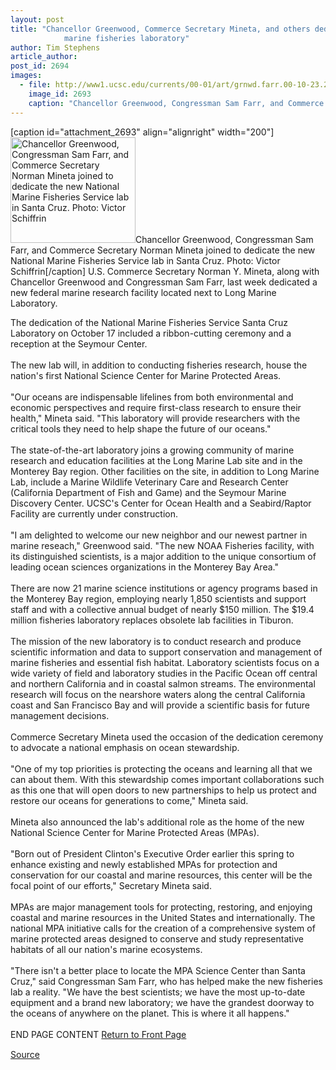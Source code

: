 ```yaml
---
layout: post
title: "Chancellor Greenwood, Commerce Secretary Mineta, and others dedicate new federal
			marine fisheries laboratory"
author: Tim Stephens
article_author: 
post_id: 2694
images:
  - file: http://www1.ucsc.edu/currents/00-01/art/grnwd.farr.00-10-23.200.jpg
    image_id: 2693
    caption: "Chancellor Greenwood, Congressman Sam Farr, and Commerce Secretary Norman Mineta joined to dedicate the new National Marine Fisheries Service lab in Santa Cruz. Photo: Victor Schiffrin"
---
```


[caption id="attachment_2693" align="alignright" width="200"]<a href="http://dev-ucsc-news.pantheonsite.io/wp-content/uploads/2000/10/grnwd.farr.00-10-23.200.jpg"><img class="size-full wp-image-2693" src="http://dev-ucsc-news.pantheonsite.io/wp-content/uploads/2000/10/grnwd.farr.00-10-23.200.jpg" alt="Chancellor Greenwood, Congressman Sam Farr, and Commerce Secretary Norman Mineta joined to dedicate the new National Marine Fisheries Service lab in Santa Cruz. Photo: Victor Schiffrin" width="200" height="169" /></a>Chancellor Greenwood, Congressman Sam Farr, and Commerce Secretary Norman Mineta joined to dedicate the new National Marine Fisheries Service lab in Santa Cruz. Photo: Victor Schiffrin[/caption]
U.S. Commerce Secretary Norman Y. Mineta, along with Chancellor Greenwood and Congressman Sam Farr, last week dedicated a new federal marine research facility located next to Long Marine Laboratory.
<p>
  The dedication of the National Marine Fisheries Service Santa Cruz Laboratory on October 17 included a ribbon-cutting ceremony and a reception at the Seymour Center.<br>
  <br>
  The new lab will, in addition to conducting fisheries research, house the nation's first National Science Center for Marine Protected Areas.<br>
  <br>
  "Our oceans are indispensable lifelines from both environmental and economic perspectives and require first-class research to ensure their health," Mineta said. "This laboratory will provide researchers with the critical tools they need to help shape the future of our oceans."<br>
  <br>
  The state-of-the-art laboratory joins a growing community of marine research and education facilities at the Long Marine Lab site and in the Monterey Bay region. Other facilities on the site, in addition to Long Marine Lab, include a Marine Wildlife Veterinary Care and Research Center (California Department of Fish and Game) and the Seymour Marine Discovery Center. UCSC's Center for Ocean Health and a Seabird/Raptor Facility are currently under construction.<br>
  <br>
  "I am delighted to welcome our new neighbor and our newest partner in marine reseach," Greenwood said. "The new NOAA Fisheries facility, with its distinguished scientists, is a major addition to the unique consortium of leading ocean sciences organizations in the Monterey Bay Area."<br>
  <br>
  There are now 21 marine science institutions or agency programs based in the Monterey Bay region, employing nearly 1,850 scientists and support staff and with a collective annual budget of nearly $150 million. The $19.4 million fisheries laboratory replaces obsolete lab facilities in Tiburon.<br>
  <br>
  The mission of the new laboratory is to conduct research and produce scientific information and data to support conservation and management of marine fisheries and essential fish habitat. Laboratory scientists focus on a wide variety of field and laboratory studies in the Pacific Ocean off central and northern California and in coastal salmon streams. The environmental research will focus on the nearshore waters along the central California coast and San Francisco Bay and will provide a scientific basis for future management decisions.<br>
  <br>
  Commerce Secretary Mineta used the occasion of the dedication ceremony to advocate a national emphasis on ocean stewardship.<br>
  <br>
  "One of my top priorities is protecting the oceans and learning all that we can about them. With this stewardship comes important collaborations such as this one that will open doors to new partnerships to help us protect and restore our oceans for generations to come," Mineta said.<br>
  <br>
  Mineta also announced the lab's additional role as the home of the new National Science Center for Marine Protected Areas (MPAs).<br>
  <br>
  "Born out of President Clinton's Executive Order earlier this spring to enhance existing and newly established MPAs for protection and conservation for our coastal and marine resources, this center will be the focal point of our efforts," Secretary Mineta said.<br>
  <br>
  MPAs are major management tools for protecting, restoring, and enjoying coastal and marine resources in the United States and internationally. The national MPA initiative calls for the creation of a comprehensive system of marine protected areas designed to conserve and study representative habitats of all our nation's marine ecosystems.<br>
  <br>
  "There isn't a better place to locate the MPA Science Center than Santa Cruz," said Congressman Sam Farr, who has helped make the new fisheries lab a reality. "We have the best scientists; we have the most up-to-date equipment and a brand new laboratory; we have the grandest doorway to the oceans of anywhere on the planet. This is where it all happens."<br>
  <br>
  END PAGE CONTENT <a href="../../index.html">Return to Front Page</a> <img align="bottom" alt=" " border="0" height="1" src="../../images/trans.gif" width="385">
</p>
<p><a href="http://www1.ucsc.edu/currents/00-01/10-23/fisheries.html" title="Permalink to fisheries">Source</a></p>
